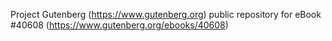 Project Gutenberg (https://www.gutenberg.org) public repository for eBook #40608 (https://www.gutenberg.org/ebooks/40608)
